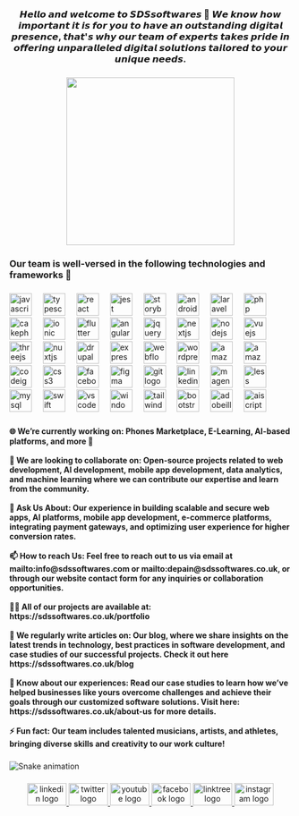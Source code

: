 <h3 align="center">𝙃𝙚𝙡𝙡𝙤 𝙖𝙣𝙙 𝙬𝙚𝙡𝙘𝙤𝙢𝙚 𝙩𝙤 𝙎𝘿𝙎𝙨𝙤𝙛𝙩𝙬𝙖𝙧𝙚𝙨 🚀 𝙒𝙚 𝙠𝙣𝙤𝙬 𝙝𝙤𝙬 𝙞𝙢𝙥𝙤𝙧𝙩𝙖𝙣𝙩 𝙞𝙩 𝙞𝙨 𝙛𝙤𝙧 𝙮𝙤𝙪 𝙩𝙤 𝙝𝙖𝙫𝙚 𝙖𝙣 𝙤𝙪𝙩𝙨𝙩𝙖𝙣𝙙𝙞𝙣𝙜 𝙙𝙞𝙜𝙞𝙩𝙖𝙡 𝙥𝙧𝙚𝙨𝙚𝙣𝙘𝙚, 𝙩𝙝𝙖𝙩'𝙨 𝙬𝙝𝙮 𝙤𝙪𝙧 𝙩𝙚𝙖𝙢 𝙤𝙛 𝙚𝙭𝙥𝙚𝙧𝙩𝙨 𝙩𝙖𝙠𝙚𝙨 𝙥𝙧𝙞𝙙𝙚 𝙞𝙣 𝙤𝙛𝙛𝙚𝙧𝙞𝙣𝙜 𝙪𝙣𝙥𝙖𝙧𝙖𝙡𝙡𝙚𝙡𝙚𝙙 𝙙𝙞𝙜𝙞𝙩𝙖𝙡 𝙨𝙤𝙡𝙪𝙩𝙞𝙤𝙣𝙨 𝙩𝙖𝙞𝙡𝙤𝙧𝙚𝙙 𝙩𝙤 𝙮𝙤𝙪𝙧 𝙪𝙣𝙞𝙦𝙪𝙚 𝙣𝙚𝙚𝙙𝙨.</h3>

###

<div align="center">
  <img height="300" src="https://media.giphy.com/media/v1.Y2lkPTc5MGI3NjExZDJ4YTk5emU2eDhoeDhzam84ZGcwYnRpbXk2c3h1djZzeGkzOWh5eiZlcD12MV9pbnRlcm5hbF9naWZfYnlfaWQmY3Q9Zw/bVtuhXrsan9hNzY7l9/giphy.gif"  />
</div>

###

<h3 align="left">Our team is well-versed in the following technologies and frameworks 🚀</h3>

###

<div align="left">
  <img src="https://cdn.jsdelivr.net/gh/devicons/devicon/icons/javascript/javascript-original.svg" height="40" alt="javascript logo"  />
  <img width="12" />
  <img src="https://cdn.jsdelivr.net/gh/devicons/devicon/icons/typescript/typescript-original.svg" height="40" alt="typescript logo"  />
  <img width="12" />
  <img src="https://cdn.jsdelivr.net/gh/devicons/devicon/icons/react/react-original.svg" height="40" alt="react logo"  />
  <img width="12" />
  <img src="https://cdn.jsdelivr.net/gh/devicons/devicon/icons/jest/jest-plain.svg" height="40" alt="jest logo"  />
  <img width="12" />
  <img src="https://cdn.jsdelivr.net/gh/devicons/devicon/icons/storybook/storybook-original.svg" height="40" alt="storybook logo"  />
  <img width="12" />
  <img src="https://cdn.jsdelivr.net/gh/devicons/devicon/icons/android/android-original.svg" height="40" alt="android logo"  />
  <img width="12" />
  <img src="https://skillicons.dev/icons?i=laravel" height="40" alt="laravel logo"  />
  <img width="12" />
  <img src="https://cdn.jsdelivr.net/gh/devicons/devicon/icons/php/php-original.svg" height="40" alt="php logo"  />
  <img width="12" />
  <img src="https://cdn.jsdelivr.net/gh/devicons/devicon/icons/cakephp/cakephp-original.svg" height="40" alt="cakephp logo"  />
  <img width="12" />
  <img src="https://cdn.jsdelivr.net/gh/devicons/devicon/icons/ionic/ionic-original.svg" height="40" alt="ionic logo"  />
  <img width="12" />
  <img src="https://cdn.jsdelivr.net/gh/devicons/devicon/icons/flutter/flutter-original.svg" height="40" alt="flutter logo"  />
  <img width="12" />
  <img src="https://cdn.jsdelivr.net/gh/devicons/devicon/icons/angularjs/angularjs-original.svg" height="40" alt="angularjs logo"  />
  <img width="12" />
  <img src="https://cdn.jsdelivr.net/gh/devicons/devicon/icons/jquery/jquery-original.svg" height="40" alt="jquery logo"  />
  <img width="12" />
  <img src="https://cdn.jsdelivr.net/gh/devicons/devicon/icons/nextjs/nextjs-original.svg" height="40" alt="nextjs logo"  />
  <img width="12" />
  <img src="https://cdn.jsdelivr.net/gh/devicons/devicon/icons/nodejs/nodejs-original.svg" height="40" alt="nodejs logo"  />
  <img width="12" />
  <img src="https://cdn.jsdelivr.net/gh/devicons/devicon/icons/vuejs/vuejs-original.svg" height="40" alt="vuejs logo"  />
  <img width="12" />
  <img src="https://cdn.jsdelivr.net/gh/devicons/devicon/icons/threejs/threejs-original.svg" height="40" alt="threejs logo"  />
  <img width="12" />
  <img src="https://cdn.jsdelivr.net/gh/devicons/devicon/icons/nuxtjs/nuxtjs-original.svg" height="40" alt="nuxtjs logo"  />
  <img width="12" />
  <img src="https://cdn.jsdelivr.net/gh/devicons/devicon/icons/drupal/drupal-original.svg" height="40" alt="drupal logo"  />
  <img width="12" />
  <img src="https://cdn.jsdelivr.net/gh/devicons/devicon/icons/express/express-original.svg" height="40" alt="express logo"  />
  <img width="12" />
  <img src="https://cdn.jsdelivr.net/gh/devicons/devicon/icons/webflow/webflow-original.svg" height="40" alt="webflow logo"  />
  <img width="12" />
  <img src="https://cdn.jsdelivr.net/gh/devicons/devicon/icons/wordpress/wordpress-original.svg" height="40" alt="wordpress logo"  />
  <img width="12" />
  <img src="https://skillicons.dev/icons?i=aws" height="40" alt="amazonwebservices logo"  />
  <img width="12" />
  <img src="https://skillicons.dev/icons?i=dynamodb" height="40" alt="amazondynamodb logo"  />
  <img width="12" />
  <img src="https://cdn.jsdelivr.net/gh/devicons/devicon/icons/codeigniter/codeigniter-plain.svg" height="40" alt="codeigniter logo"  />
  <img width="12" />
  <img src="https://cdn.jsdelivr.net/gh/devicons/devicon/icons/css3/css3-original.svg" height="40" alt="css3 logo"  />
  <img width="12" />
  <img src="https://cdn.jsdelivr.net/gh/devicons/devicon/icons/facebook/facebook-original.svg" height="40" alt="facebook logo"  />
  <img width="12" />
  <img src="https://cdn.jsdelivr.net/gh/devicons/devicon/icons/figma/figma-original.svg" height="40" alt="figma logo"  />
  <img width="12" />
  <img src="https://cdn.jsdelivr.net/gh/devicons/devicon/icons/git/git-original.svg" height="40" alt="git logo"  />
  <img width="12" />
  <img src="https://cdn.jsdelivr.net/gh/devicons/devicon/icons/linkedin/linkedin-original.svg" height="40" alt="linkedin logo"  />
  <img width="12" />
  <img src="https://cdn.jsdelivr.net/gh/devicons/devicon/icons/magento/magento-original.svg" height="40" alt="magento logo"  />
  <img width="12" />
  <img src="https://cdn.jsdelivr.net/gh/devicons/devicon/icons/less/less-plain-wordmark.svg" height="40" alt="less logo"  />
  <img width="12" />
  <img src="https://cdn.jsdelivr.net/gh/devicons/devicon/icons/mysql/mysql-original.svg" height="40" alt="mysql logo"  />
  <img width="12" />
  <img src="https://cdn.jsdelivr.net/gh/devicons/devicon/icons/swift/swift-original.svg" height="40" alt="swift logo"  />
  <img width="12" />
  <img src="https://cdn.jsdelivr.net/gh/devicons/devicon/icons/vscode/vscode-original.svg" height="40" alt="vscode logo"  />
  <img width="12" />
  <img src="https://cdn.jsdelivr.net/gh/devicons/devicon/icons/windows8/windows8-original.svg" height="40" alt="windows8 logo"  />
  <img width="12" />
  <img src="https://cdn.simpleicons.org/tailwindcss/06B6D4" height="40" alt="tailwindcss logo"  />
  <img width="12" />
  <img src="https://cdn.simpleicons.org/bootstrap/7952B3" height="40" alt="bootstrap logo"  />
  <img width="12" />
  <img src="https://cdn.simpleicons.org/adobeillustrator/FF9A00" height="40" alt="adobeillustrator logo"  />
  <img width="12" />
  <img src="https://skillicons.dev/icons?i=aiscript" height="40" alt="aiscript logo"  />
</div>

###

<h4 align="left">🌐 We’re currently working on: Phones Marketplace, E-Learning, AI-based platforms, and more 🚀<br><br>👯 We are looking to collaborate on: Open-source projects related to web development, AI development, mobile app development, data analytics, and machine learning where we can contribute our expertise and learn from the community.<br><br>💬 Ask Us About: Our experience in building scalable and secure web apps, AI platforms, mobile app development, e-commerce platforms, integrating payment gateways, and optimizing user experience for higher conversion rates.<br><br>📫 How to reach Us: Feel free to reach out to us via email at mailto:info@sdssoftwares.com or mailto:depain@sdssoftwares.co.uk, or through our website contact form for any inquiries or collaboration opportunities.<br><br>👨‍💻 All of our projects are available at: https://sdssoftwares.co.uk/portfolio<br><br>📝 We regularly write articles on: Our blog, where we share insights on the latest trends in technology, best practices in software development, and case studies of our successful projects. Check it out here https://sdssoftwares.co.uk/blog<br><br>📄 Know about our experiences: Read our case studies to learn how we’ve helped businesses like yours overcome challenges and achieve their goals through our customized software solutions. Visit here: https://sdssoftwares.co.uk/about-us for more details.<br><br>⚡ Fun fact: Our team includes talented musicians, artists, and athletes, bringing diverse skills and creativity to our work culture!</h4>

###

<img src="https://raw.githubusercontent.com/depainsds12/depainsds12/output/snake.svg" alt="Snake animation" />

###

<div align="center">
  <a href="https://www.linkedin.com/company/sds-softwares/" target="_blank">
    <img src="https://raw.githubusercontent.com/maurodesouza/profile-readme-generator/master/src/assets/icons/social/linkedin/default.svg" width="70" height="40" alt="linkedin logo"  />
  </a>
  <a href="https://twitter.com/SDSSoftwares" target="_blank">
    <img src="https://raw.githubusercontent.com/maurodesouza/profile-readme-generator/master/src/assets/icons/social/twitter/default.svg" width="70" height="40" alt="twitter logo"  />
  </a>
  <a href="https://www.youtube.com/channel/UC7mEA99lllmfETK1JSsXGbw" target="_blank">
    <img src="https://raw.githubusercontent.com/maurodesouza/profile-readme-generator/master/src/assets/icons/social/youtube/default.svg" width="70" height="40" alt="youtube logo"  />
  </a>
  <a href="https://www.facebook.com/sdssoftwares/" target="_blank">
    <img src="https://raw.githubusercontent.com/maurodesouza/profile-readme-generator/master/src/assets/icons/social/facebook/default.svg" width="70" height="40" alt="facebook logo"  />
  </a>
  <a href="https://linktr.ee/sds.softwares" target="_blank">
    <img src="https://raw.githubusercontent.com/maurodesouza/profile-readme-generator/master/src/assets/icons/social/linktree/default.svg" width="70" height="40" alt="linktree logo"  />
  </a>
  <a href="https://www.instagram.com/sds.softwares/" target="_blank">
    <img src="https://raw.githubusercontent.com/maurodesouza/profile-readme-generator/master/src/assets/icons/social/instagram/default.svg" width="70" height="40" alt="instagram logo"  />
  </a>
</div>

###
